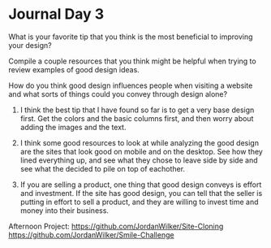 # Journal Day 3

What is your favorite tip that you think is the most beneficial to improving your design?

Compile a couple resources that you think might be helpful when trying to review examples of good design ideas.

How do you think good design influences people when visiting a website and what sorts of things could you convey through design alone?


1) I think the best tip that I have found so far is to get a very base design first. Get the colors and the basic columns first, and then worry about adding the images and the text.

2) I think some good resources to look at while analyzing the good design are the sites that look good on mobile and on the desktop. See how they lined everything up, and see what they chose to leave side by side and see what the decided to pile on top of eachother.

3) If you are selling a product, one thing that good design conveys is effort and investment. If the site has good design, you can tell that the seller is putting in effort to sell a product, and they are willing to invest time and money into their business.

Afternoon Project:
https://github.com/JordanWilker/Site-Cloning
https://github.com/JordanWilker/Smile-Challenge